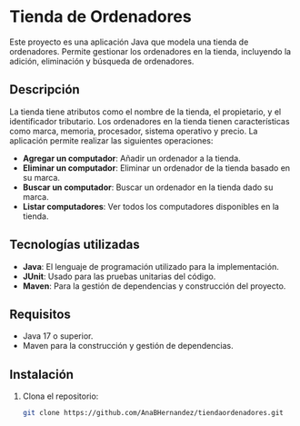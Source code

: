 # Tienda de Ordenadores

Este proyecto es una aplicación Java que modela una tienda de ordenadores. Permite gestionar los ordenadores en la tienda, incluyendo la adición, eliminación y búsqueda de ordenadores.

## Descripción

La tienda tiene atributos como el nombre de la tienda, el propietario, y el identificador tributario. Los ordenadores en la tienda tienen características como marca, memoria, procesador, sistema operativo y precio. La aplicación permite realizar las siguientes operaciones:

- **Agregar un computador**: Añadir un ordenador a la tienda.
- **Eliminar un computador**: Eliminar un ordenador de la tienda basado en su marca.
- **Buscar un computador**: Buscar un ordenador en la tienda dado su marca.
- **Listar computadores**: Ver todos los computadores disponibles en la tienda.

## Tecnologías utilizadas

- **Java**: El lenguaje de programación utilizado para la implementación.
- **JUnit**: Usado para las pruebas unitarias del código.
- **Maven**: Para la gestión de dependencias y construcción del proyecto.

## Requisitos

- Java 17 o superior.
- Maven para la construcción y gestión de dependencias.

## Instalación

1. Clona el repositorio:

   ```bash
   git clone https://github.com/AnaBHernandez/tiendaordenadores.git

